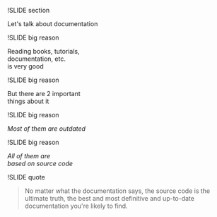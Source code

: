!SLIDE section

Let's talk about documentation

!SLIDE big reason

Reading books, tutorials,  
documentation, etc.  
is very good

!SLIDE big reason

But there are 2 important  
things about it

!SLIDE big reason

*Most of them are outdated*

!SLIDE big reason

*All of them are  
based on source code*

!SLIDE quote

<blockquote>
No matter what the documentation says,  
the source code is the ultimate truth,  
the best and most definitive and <span class='red'>up-to-date</span>  
documentation you're likely to find.
</blockquote>